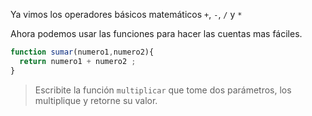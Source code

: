Ya vimos los operadores básicos matemáticos `+`, `-`, `/` y `*`

Ahora podemos usar las funciones para hacer las cuentas mas fáciles.

```javascript
function sumar(numero1,numero2){
  return numero1 + numero2 ;
}
```

> Escribite la función `multiplicar` que tome dos parámetros, los multiplique y retorne su valor.

